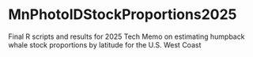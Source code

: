 # MnPhotoIDStockProportions2025
Final R scripts and results for 2025 Tech Memo on estimating humpback whale stock proportions by latitude for the U.S. West Coast
